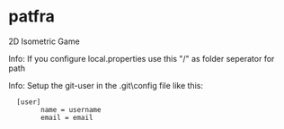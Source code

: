 # patfra
2D Isometric Game

Info: If you configure local.properties use this "/" as folder seperator for path

Info: Setup the git-user in the .git\config file like this:

      [user]
      		name = username
      		email = email

